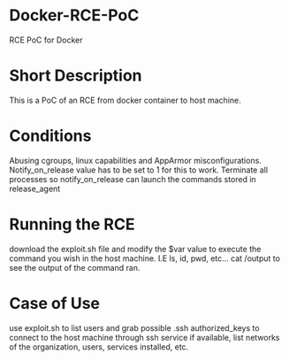 # Docker-RCE-PoC
RCE PoC for Docker

# Short Description
This is a PoC of an RCE from docker container to host machine.

# Conditions
Abusing cgroups, linux capabilities and AppArmor misconfigurations.
Notify_on_release value has to be set to 1 for this to work.
Terminate all processes so notify_on_release can launch the commands stored in release_agent

# Running the RCE
download the exploit.sh file and modify the $var value to execute the command you wish in the host machine. I.E ls, id, pwd, etc...
cat /output to see the output of the command ran.

# Case of Use
use exploit.sh to list users and grab possible .ssh authorized_keys to connect to the host machine through ssh service if available, list networks of the organization, users, services installed, etc.
